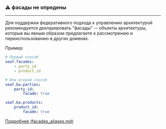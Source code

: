 ### :warning: фасады не опредены

---

Для поддержки федеративного подхода к управлению архитектурой рекомендуется декларировать "фасады" -- объекты архитектуры, которые вы явным образом предлагаете к рассмотрению и переиспользованию в других доменах. 

Пример:

```yaml
# Первый способ
seaf.facades:                                                      
    - party_id
    - product_id                  

# Или второй способ
seaf.ba.parties:
    party_id:
        facade: true

seaf.ba.products:    
    product_id:
        facade: true
```

[Подробнее (facades_aliases.md)](/docs/seaf.ba.facades_aliases)